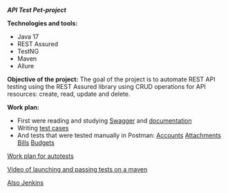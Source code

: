 ***API Test Pet-project***

**Technologies and tools:**

- Java 17
- REST Assured 
- TestNG 
- Maven 
- Allure

**Objective of the project:**
The goal of the project is to automate REST API testing using the REST Assured library
using CRUD operations for API resources: create, read, update and delete.

**Work plan:**
- First were reading and studying [Swagger](https://api-docs.firefly-iii.org/#/) and [documentation](https://docs.firefly-iii.org/)
- Writing [test cases](https://docs.google.com/spreadsheets/d/1FPqjIdiSyT2MoWFtD7_PdnCeNTEn-p-YEMzq5Ftaevg/edit?gid=0#gid=0)
- And tests that were tested manually in Postman: [Accounts](https://documenter.getpostman.com/view/34688119/2sA3e498jZ) [Attachments](https://documenter.getpostman.com/view/34688119/2sA3e498jb) [Bills](https://documenter.getpostman.com/view/34688119/2sA3e498jc) [Budgets](https://documenter.getpostman.com/view/34688119/2sA3e498jd)

[Work plan for autotests](Step)

[Video of launching and passing tests on a maven](https://youtu.be/gJ8p0FPgyQc)

[Also Jenkins](https://youtu.be/mtiF7YeHNCs)
